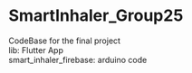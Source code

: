 # SmartInhaler_Group25
CodeBase for the final project <br/>
lib: Flutter App <br/>
smart_inhaler_firebase: arduino code
